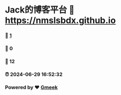 # Jack的博客平台 :link: https://nmslsbdx.github.io 
### :page_facing_up: [1](https://nmslsbdx.github.io/tag.html) 
### :speech_balloon: 0 
### :hibiscus: 12 
### :alarm_clock: 2024-06-29 16:52:32 
### Powered by :heart: [Gmeek](https://github.com/Meekdai/Gmeek)
